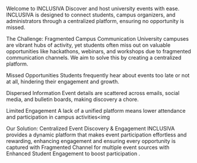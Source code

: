 Welcome to INCLUSIVA
Discover and host university events with ease. INCLUSIVA is designed to connect students, campus organizers, and administrators through a centralized platform, ensuring no opportunity is missed.

The Challenge: Fragmented Campus Communication
University campuses are vibrant hubs of activity, yet students often miss out on valuable opportunities like hackathons, webinars, and workshops due to fragmented communication channels. We aim to solve this by creating a centralized platform.

Missed Opportunities
Students frequently hear about events too late or not at all, hindering their engagement and growth.

Dispersed Information
Event details are scattered across emails, social media, and bulletin boards, making discovery a chore.

Limited Engagement
A lack of a unified platform means lower attendance and participation in campus activities<img 

Our Solution: Centralized Event Discovery & Engagement
INCLUSIVA provides a dynamic platform that makes event participation effortless and rewarding, enhancing engagement and ensuring every opportunity is captured with Fragmented Channel for multiple event sources with Enhanced Student Engagement to boost participation . 






